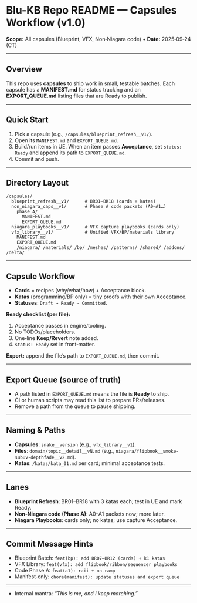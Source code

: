 # Blu-KB Repo README — Capsules Workflow (v1.0)

**Scope:** All capsules (Blueprint, VFX, Non‑Niagara code)  •  **Date:** 2025‑09‑24 (CT)

---

## Overview

This repo uses **capsules** to ship work in small, testable batches. Each capsule has a **MANIFEST.md** for status tracking and an **EXPORT_QUEUE.md** listing files that are Ready to publish.

---

## Quick Start

1. Pick a capsule (e.g., `/capsules/blueprint_refresh__v1/`).
2. Open its `MANIFEST.md` and `EXPORT_QUEUE.md`.
3. Build/run items in UE. When an item passes **Acceptance**, set `status: Ready` and append its path to `EXPORT_QUEUE.md`.
4. Commit and push.

---

## Directory Layout

```
/capsules/
  blueprint_refresh__v1/      # BR01–BR18 (cards + katas)
  non_niagara_caps__v1/       # Phase A code packets (A0–A1…)
    phase_A/
      MANIFEST.md
      EXPORT_QUEUE.md
  niagara_playbooks__v1/      # VFX capture playbooks (cards only)
  vfx_library__v1/            # Unified VFX/BP/materials library
    MANIFEST.md
    EXPORT_QUEUE.md
    /niagara/ /materials/ /bp/ /meshes/ /patterns/ /shared/ /addons/ /delta/
```

---

## Capsule Workflow

* **Cards** = recipes (why/what/how) + Acceptance block.
* **Katas** (programming/BP only) = tiny proofs with their own Acceptance.
* **Statuses**: `Draft → Ready → Committed`.

**Ready checklist (per file):**

1. Acceptance passes in engine/tooling.
2. No TODOs/placeholders.
3. One‑line **Keep/Revert** note added.
4. `status: Ready` set in front‑matter.

**Export:** append the file’s path to `EXPORT_QUEUE.md`, then commit.

---

## Export Queue (source of truth)

* A path listed in `EXPORT_QUEUE.md` means the file is **Ready** to ship.
* CI or human scripts may read this list to prepare PRs/releases.
* Remove a path from the queue to pause shipping.

---

## Naming & Paths

* **Capsules**: `snake__version` (e.g., `vfx_library__v1`).
* **Files**: `domain/topic__detail__vN.md` (e.g., `niagara/flipbook__smoke-subuv-depthfade__v2.md`).
* **Katas**: `/katas/kata_01.md` per card; minimal acceptance tests.

---

## Lanes

* **Blueprint Refresh**: BR01–BR18 with 3 katas each; test in UE and mark Ready.
* **Non‑Niagara code (Phase A)**: A0–A1 packets now; more later.
* **Niagara Playbooks**: cards only; no katas; use capture Acceptance.

---

## Commit Message Hints

* Blueprint Batch: `feat(bp): add BR07–BR12 (cards) + k1 katas`
* VFX Library: `feat(vfx): add flipbook/ribbon/sequencer playbooks`
* Code Phase A: `feat(a1): raii + on‑ramp`
* Manifest‑only: `chore(manifest): update statuses and export queue`

---


* Internal mantra: *“This is me, and I keep marching.”*
